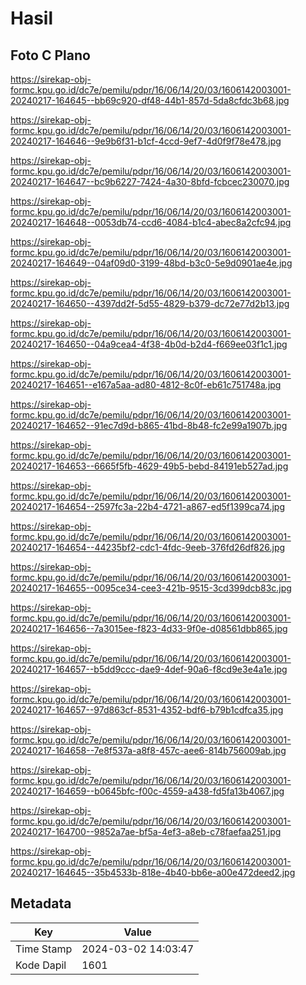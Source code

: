 # Hasil

## Foto C Plano

https://sirekap-obj-formc.kpu.go.id/dc7e/pemilu/pdpr/16/06/14/20/03/1606142003001-20240217-164645--bb69c920-df48-44b1-857d-5da8cfdc3b68.jpg

https://sirekap-obj-formc.kpu.go.id/dc7e/pemilu/pdpr/16/06/14/20/03/1606142003001-20240217-164646--9e9b6f31-b1cf-4ccd-9ef7-4d0f9f78e478.jpg

https://sirekap-obj-formc.kpu.go.id/dc7e/pemilu/pdpr/16/06/14/20/03/1606142003001-20240217-164647--bc9b6227-7424-4a30-8bfd-fcbcec230070.jpg

https://sirekap-obj-formc.kpu.go.id/dc7e/pemilu/pdpr/16/06/14/20/03/1606142003001-20240217-164648--0053db74-ccd6-4084-b1c4-abec8a2cfc94.jpg

https://sirekap-obj-formc.kpu.go.id/dc7e/pemilu/pdpr/16/06/14/20/03/1606142003001-20240217-164649--04af09d0-3199-48bd-b3c0-5e9d0901ae4e.jpg

https://sirekap-obj-formc.kpu.go.id/dc7e/pemilu/pdpr/16/06/14/20/03/1606142003001-20240217-164650--4397dd2f-5d55-4829-b379-dc72e77d2b13.jpg

https://sirekap-obj-formc.kpu.go.id/dc7e/pemilu/pdpr/16/06/14/20/03/1606142003001-20240217-164650--04a9cea4-4f38-4b0d-b2d4-f669ee03f1c1.jpg

https://sirekap-obj-formc.kpu.go.id/dc7e/pemilu/pdpr/16/06/14/20/03/1606142003001-20240217-164651--e167a5aa-ad80-4812-8c0f-eb61c751748a.jpg

https://sirekap-obj-formc.kpu.go.id/dc7e/pemilu/pdpr/16/06/14/20/03/1606142003001-20240217-164652--91ec7d9d-b865-41bd-8b48-fc2e99a1907b.jpg

https://sirekap-obj-formc.kpu.go.id/dc7e/pemilu/pdpr/16/06/14/20/03/1606142003001-20240217-164653--6665f5fb-4629-49b5-bebd-84191eb527ad.jpg

https://sirekap-obj-formc.kpu.go.id/dc7e/pemilu/pdpr/16/06/14/20/03/1606142003001-20240217-164654--2597fc3a-22b4-4721-a867-ed5f1399ca74.jpg

https://sirekap-obj-formc.kpu.go.id/dc7e/pemilu/pdpr/16/06/14/20/03/1606142003001-20240217-164654--44235bf2-cdc1-4fdc-9eeb-376fd26df826.jpg

https://sirekap-obj-formc.kpu.go.id/dc7e/pemilu/pdpr/16/06/14/20/03/1606142003001-20240217-164655--0095ce34-cee3-421b-9515-3cd399dcb83c.jpg

https://sirekap-obj-formc.kpu.go.id/dc7e/pemilu/pdpr/16/06/14/20/03/1606142003001-20240217-164656--7a3015ee-f823-4d33-9f0e-d08561dbb865.jpg

https://sirekap-obj-formc.kpu.go.id/dc7e/pemilu/pdpr/16/06/14/20/03/1606142003001-20240217-164657--b5dd9ccc-dae9-4def-90a6-f8cd9e3e4a1e.jpg

https://sirekap-obj-formc.kpu.go.id/dc7e/pemilu/pdpr/16/06/14/20/03/1606142003001-20240217-164657--97d863cf-8531-4352-bdf6-b79b1cdfca35.jpg

https://sirekap-obj-formc.kpu.go.id/dc7e/pemilu/pdpr/16/06/14/20/03/1606142003001-20240217-164658--7e8f537a-a8f8-457c-aee6-814b756009ab.jpg

https://sirekap-obj-formc.kpu.go.id/dc7e/pemilu/pdpr/16/06/14/20/03/1606142003001-20240217-164659--b0645bfc-f00c-4559-a438-fd5fa13b4067.jpg

https://sirekap-obj-formc.kpu.go.id/dc7e/pemilu/pdpr/16/06/14/20/03/1606142003001-20240217-164700--9852a7ae-bf5a-4ef3-a8eb-c78faefaa251.jpg

https://sirekap-obj-formc.kpu.go.id/dc7e/pemilu/pdpr/16/06/14/20/03/1606142003001-20240217-164645--35b4533b-818e-4b40-bb6e-a00e472deed2.jpg


## Metadata

| Key        | Value               |
| ---------- | ------------------- |
| Time Stamp | 2024-03-02 14:03:47 |
| Kode Dapil | 1601                |



